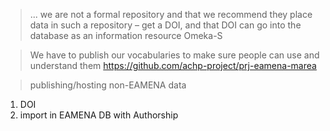> ... we are not a formal repository and that we recommend they place data in such a repository – get a DOI, and that DOI can go into the database as an information resource
Omeka-S


> We have to publish our vocabularies to make sure people can use and understand them
https://github.com/achp-project/prj-eamena-marea

> publishing/hosting non-EAMENA data

1. DOI
3. import in EAMENA DB with Authorship